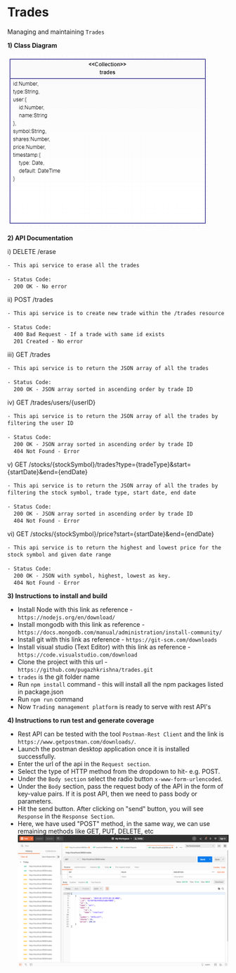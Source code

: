# Trades
Managing and maintaining `Trades`

**1) Class Diagram**

![alt text](https://github.com/pugazhkrishna/trades/blob/master/Trades.PNG)


**2) API Documentation**

i) DELETE /erase

    - This api service to erase all the trades
    
    - Status Code:
      200 OK - No error

ii) POST /trades

    - This api service is to create new trade within the /trades resource
    
    - Status Code:
      400 Bad Request - If a trade with same id exists
      201 Created - No error

iii) GET /trades

    - This api service is to return the JSON array of all the trades
    
    - Status Code:
      200 OK - JSON array sorted in ascending order by trade ID
      
iv) GET /trades/users/{userID}
    
    - This api service is to return the JSON array of all the trades by filtering the user ID
    
    - Status Code:
      200 OK - JSON array sorted in ascending order by trade ID
      404 Not Found - Error
      
v) GET /stocks/{stockSymbol}/trades?type={tradeType}&start={startDate}&end={endDate}

    - This api service is to return the JSON array of all the trades by filtering the stock symbol, trade type, start date, end date
    
    - Status Code:
      200 OK - JSON array sorted in ascending order by trade ID
      404 Not Found - Error
      
vi) GET /stocks/{stockSymbol}/price?start={startDate}&end={endDate}

    - This api service is to return the highest and lowest price for the stock symbol and given date range
    
    - Status Code:
      200 OK - JSON with symbol, highest, lowest as key.
      404 Not Found - Error

**3) Instructions to install and build**

- Install Node with this link as reference - `https://nodejs.org/en/download/`
- Install mongodb with this link as reference - `https://docs.mongodb.com/manual/administration/install-community/`
- Install git with this link as reference - `https://git-scm.com/downloads`
- Install visual studio (Text Editor) with this link as reference - `https://code.visualstudio.com/download`
- Clone the project with this url - `https://github.com/pugazhkrishna/trades.git`
- `trades` is the git folder name
- Run `npm install` command -  this will install all the npm packages listed in package.json
- Run `npm run` command
- Now `Trading management platform` is ready to serve with rest API's

**4) Instructions to run test and generate coverage**

- Rest API can be tested with the tool `Postman-Rest Client` and the link is `https://www.getpostman.com/downloads/`.
- Launch the postman desktop application once it is installed successfully.
- Enter the url of the api in the `Request section`.
- Select the type of HTTP method from the dropdown to hit- e.g. POST.
- Under the `Body section` select the radio button `x-www-form-urlencoded`.
- Under the `Body` section, pass the request body of the API in the form of key-value pairs. If it is post API, then we need to pass body or parameters.
- Hit the send button. After clicking on "send" button, you will see `Response` in the `Response Section`.
- Here, we have used "POST" method, in the same way, we can use remaining methods like GET, PUT, DELETE, etc
![alt text](https://github.com/pugazhkrishna/trades/blob/master/get_all_trades.png)
